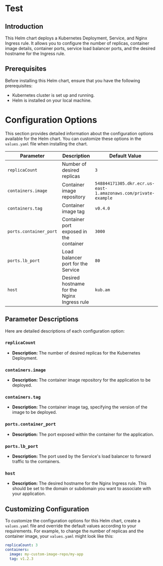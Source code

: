 # Test

## Introduction

This Helm chart deploys a Kubernetes Deployment, Service, and Nginx Ingress rule. It allows you to configure the number of replicas, container image details, container ports, service load balancer ports, and the desired hostname for the Ingress rule.

## Prerequisites

Before installing this Helm chart, ensure that you have the following prerequisites:

- Kubernetes cluster is set up and running.
- Helm is installed on your local machine.

# Configuration Options

This section provides detailed information about the configuration options available for the Helm chart. You can customize these options in the `values.yaml` file when installing the chart.

| Parameter               | Description                                      | Default Value   |
| ----------------------- | ------------------------------------------------ | --------------- |
| `replicaCount`          | Number of desired replicas                      | `3`             |
| `containers.image`      | Container image repository                       | `548844171305.dkr.ecr.us-east-1.amazonaws.com/private-example`         |
| `containers.tag`        | Container image tag                             | `v0.4.0`        |
| `ports.container_port`  | Container port exposed in the container         | `3000`            |
| `ports.lb_port`         | Load balancer port for the Service               | `80`            |
| `host`                  | Desired hostname for the Nginx Ingress rule     | `kub.am`   |

## Parameter Descriptions

Here are detailed descriptions of each configuration option:

### `replicaCount`

- **Description:** The number of desired replicas for the Kubernetes Deployment.

### `containers.image`

- **Description:** The container image repository for the application to be deployed.

### `containers.tag`

- **Description:** The container image tag, specifying the version of the image to be deployed.

### `ports.container_port`

- **Description:** The port exposed within the container for the application.

### `ports.lb_port`

- **Description:** The port used by the Service's load balancer to forward traffic to the containers.

### `host`

- **Description:** The desired hostname for the Nginx Ingress rule. This should be set to the domain or subdomain you want to associate with your application.

## Customizing Configuration

To customize the configuration options for this Helm chart, create a `values.yaml` file and override the default values according to your requirements. For example, to change the number of replicas and the container image, your `values.yaml` might look like this:

```yaml
replicaCount: 3
containers:
  image: my-custom-image-repo/my-app
  tag: v1.2.3

